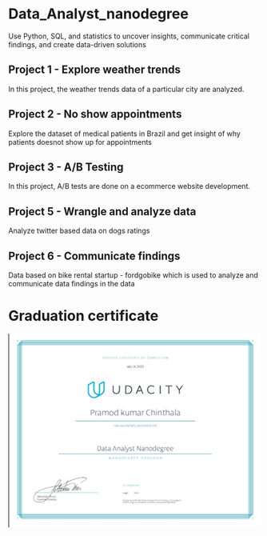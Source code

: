 # Data_Analyst_nanodegree
Use Python, SQL, and statistics to uncover insights, communicate critical findings, and create data-driven solutions

## Project 1 - Explore weather trends
In this project, the weather trends data of a particular city are analyzed.

## Project 2  - No show appointments
Explore the dataset of medical patients in Brazil and get insight of why patients doesnot show up for appointments

## Project 3 - A/B Testing
In this project, A/B tests are done on a ecommerce website development.

## Project 5 - Wrangle and analyze data
Analyze twitter based data on dogs ratings

## Project 6  - Communicate findings
Data based on bike rental startup - fordgobike which is used to analyze and communicate data findings in the data

# Graduation certificate
![image](images/data_analyst.jpg)
